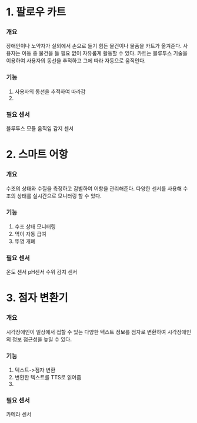 # 1. 팔로우 카트
### 개요
   장애인이나 노약자가 실외에서 손으로 들기 힘든 물건이나 물품을 카트가 옮겨준다. 사용자는 이동 중 물건을 들 필요 없이 자유롭게 활동할 수 있다. 카트는 블루투스 기술을 이용하여 사용자의 동선을 추적하고 그에 따라 자동으로 움직인다.
### 기능
1. 사용자의 동선을 추적하여 따라감
2. 
### 필요 센서
   블루투스 모듈
   움직임 감지 센서
# 2. 스마트 어항
### 개요
   수조의 상태와 수질을 측정하고 감별하여 어항을 관리해준다. 다양한 센서를 사용해 수조의 상태를 실시간으로 모니터링 할 수 있다.
### 기능
1. 수조 상태 모니터링
2. 먹이 자동 급여
3. 뚜껑 개폐
### 필요 센서
   온도 센서
   pH센서
   수위 감지 센서
# 3. 점자 변환기
### 개요
   시각장애인이 일상에서 접할 수 있는 다양한 텍스트 정보를 점자로 변환하여 시각장애인의 정보 접근성을 높일 수 있다. 
### 기능
1. 텍스트->점자 변환
2. 변환한 텍스트를 TTS로 읽어줌
3. 
### 필요 센서
카메라 센서
    
